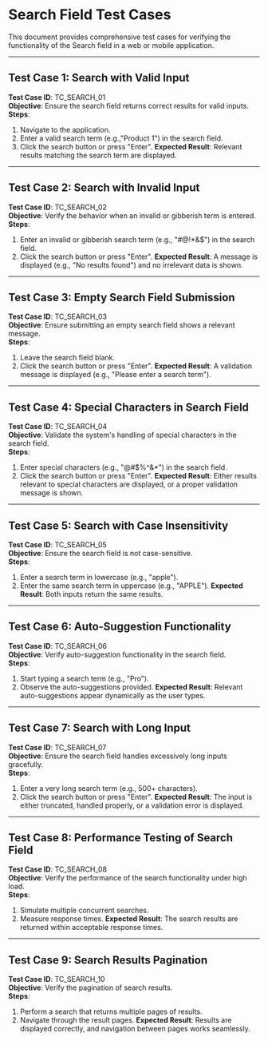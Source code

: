 # Search Field Test Cases

This document provides comprehensive test cases for verifying the functionality of the Search field in a web or mobile application.

---

## Test Case 1: Search with Valid Input
**Test Case ID**: TC_SEARCH_01  
**Objective**: Ensure the search field returns correct results for valid inputs.  
**Steps**:  
1. Navigate to the application.
2. Enter a valid search term (e.g.,"Product 1") in the search field.
3. Click the search button or press "Enter".
**Expected Result**: Relevant results matching the search term are displayed.

---

## Test Case 2: Search with Invalid Input
**Test Case ID**: TC_SEARCH_02  
**Objective**: Verify the behavior when an invalid or gibberish term is entered.  
**Steps**:  
1. Enter an invalid or gibberish search term (e.g., "#@!*&$") in the search field.
2. Click the search button or press "Enter".
**Expected Result**: A message is displayed (e.g., "No results found") and no irrelevant data is shown.

---

## Test Case 3: Empty Search Field Submission
**Test Case ID**: TC_SEARCH_03  
**Objective**: Ensure submitting an empty search field shows a relevant message.  
**Steps**:  
1. Leave the search field blank.
2. Click the search button or press "Enter".
**Expected Result**: A validation message is displayed (e.g., "Please enter a search term").

---

## Test Case 4: Special Characters in Search Field
**Test Case ID**: TC_SEARCH_04  
**Objective**: Validate the system's handling of special characters in the search field.  
**Steps**:  
1. Enter special characters (e.g., "@#$%^&*") in the search field.
2. Click the search button or press "Enter".
**Expected Result**: Either results relevant to special characters are displayed, or a proper validation message is shown.

---

## Test Case 5: Search with Case Insensitivity
**Test Case ID**: TC_SEARCH_05  
**Objective**: Ensure the search field is not case-sensitive.  
**Steps**:  
1. Enter a search term in lowercase (e.g., "apple").
2. Enter the same search term in uppercase (e.g., "APPLE").
**Expected Result**: Both inputs return the same results.

---

## Test Case 6: Auto-Suggestion Functionality
**Test Case ID**: TC_SEARCH_06  
**Objective**: Verify auto-suggestion functionality in the search field.  
**Steps**:  
1. Start typing a search term (e.g., "Pro").
2. Observe the auto-suggestions provided.
**Expected Result**: Relevant auto-suggestions appear dynamically as the user types.

---

## Test Case 7: Search with Long Input
**Test Case ID**: TC_SEARCH_07  
**Objective**: Ensure the search field handles excessively long inputs gracefully.  
**Steps**:  
1. Enter a very long search term (e.g., 500+ characters).
2. Click the search button or press "Enter".
**Expected Result**: The input is either truncated, handled properly, or a validation error is displayed.

---

## Test Case 8: Performance Testing of Search Field
**Test Case ID**: TC_SEARCH_08  
**Objective**: Verify the performance of the search functionality under high load.  
**Steps**:  
1. Simulate multiple concurrent searches.
2. Measure response times.
**Expected Result**: The search results are returned within acceptable response times.


---

## Test Case 9: Search Results Pagination
**Test Case ID**: TC_SEARCH_10  
**Objective**: Verify the pagination of search results.  
**Steps**:  
1. Perform a search that returns multiple pages of results.
2. Navigate through the result pages.
**Expected Result**: Results are displayed correctly, and navigation between pages works seamlessly.
